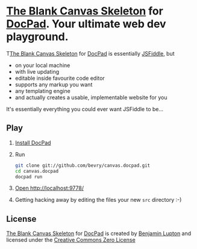 # [The Blank Canvas Skeleton](https://github.com/bevry/canvas.docpad) for [DocPad](https://github.com/bevry/docpad). Your ultimate web dev playground.

T[The Blank Canvas Skeleton](https://github.com/bevry/canvas.docpad) for [DocPad](https://github.com/bevry/docpad) is essentially [JSFiddle](http://jsfiddle.net/), but

- on your local machine
- with live updating
- editable inside favourite code editor
- supports any markup you want
- any templating engine
- and actually creates a usable, implementable website for you

It's essentially everything you could ever want JSFiddle to be...


## Play

1. [Install DocPad](https://github.com/bevry/docpad) 

1. Run

	``` bash
	git clone git://github.com/bevry/canvas.docpad.git
	cd canvas.docpad
	docpad run
	```

1. [Open http://localhost:9778/](http://localhost:9778/)

1. Getting hacking away by editing the files your new `src` directory :-)


## License

[The Blank Canvas Skeleton](https://github.com/bevry/canvas.docpad) for [DocPad](https://github.com/bevry/docpad) is created by [Benjamin Lupton](http://balupton.com) and licensed under the [Creative Commons Zero License](http://creativecommons.org/publicdomain/zero/1.0/)
